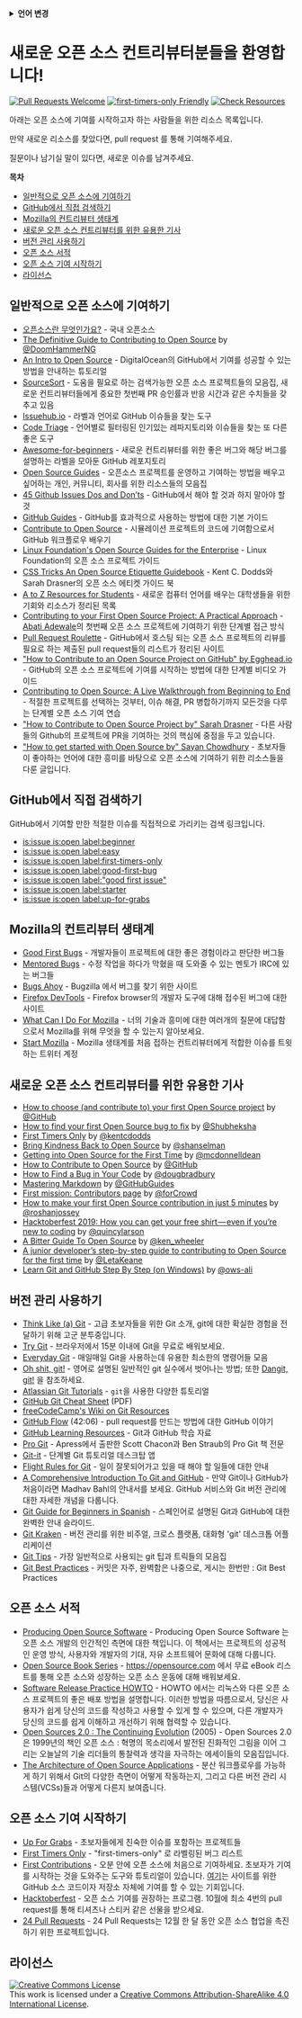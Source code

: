 <!-- Do not translate this -->
<details>
<summary>
<strong> 언어 변경 </strong>
</summary>
    <ul>
        <li><a href="./README.md"> English </a></li>
        <li><a href="./README-MR.md"> मराठी </a></li>
        <li><a href="./README-BN.md"> বাংলা </a></li>
        <li><a href="./README-CN.md"> 中文 </a></li>
        <li><a href="./README-RU.md"> русский </a></li>
        <li><a href="./README-RO.md"> Românesc </a></li>
        <li><a href="./README-IT.md"> Italiano </a></li>
        <li><a href="./README-ES.md"> Español </a></li>
        <li><a href="./README-pt-BR.md"> Português (BR) </a></li>
        <li><a href="./README-DE.md"> Deutsch </a></li>
        <li><a href="./README-GR.md"> Ελληνικά </a></li>
        <li><a href="./README-FR.md"> Français </a></li>
        <li><a href="./README-KO.md"> 한국어 </a></li>
    </ul>
</details>
<!-- Do not translate this -->


# 새로운 오픈 소스 컨트리뷰터분들을 환영합니다!

[![Pull Requests Welcome](https://img.shields.io/badge/PRs-welcome-brightgreen.svg?style=flat)](http://makeapullrequest.com)
[![first-timers-only Friendly](https://img.shields.io/badge/first--timers--only-friendly-blue.svg)](http://www.firsttimersonly.com/)
[![Check Resources](https://github.com/freeCodeCamp/how-to-contribute-to-open-source/actions/workflows/test.yml/badge.svg)](https://github.com/freeCodeCamp/how-to-contribute-to-open-source/actions/workflows/test.yml)

아래는 오픈 소스에 기여를 시작하고자 하는 사람들을 위한 리소스 목록입니다.

만약 새로운 리소스를 찾았다면, pull request 를 통해 기여해주세요.

질문이나 남기실 말이 있다면, 새로운 이슈를 남겨주세요.

**목차**

- [일반적으로 오픈 소스에 기여하기](#일반적으로-오픈-소스에-기여하기)
- [GitHub에서 직접 검색하기](#GitHub에서-직접-검색하기)
- [Mozilla의 컨트리뷰터 생태계](#Mozilla의-컨트리뷰터-생태계)
- [새로운 오픈 소스 컨트리뷰터를 위한 유용한 기사](#새로운-오픈-소스-컨트리뷰터를-위한-유용한-기사)
- [버전 관리 사용하기](#버전-관리-사용하기)
- [오픈 소스 서적](#오픈-소스-서적)
- [오픈 소스 기여 시작하기](#오픈-소스-기여-시작하기)
- [라이선스](#라이선스)

## 일반적으로 오픈 소스에 기여하기
- [오픈소스란 무엇인가요?](https://hamonikr.org/oss/51202) - 국내 오픈소스 
- [The Definitive Guide to Contributing to Open Source](https://medium.freecodecamp.org/the-definitive-guide-to-contributing-to-open-source-900d5f9f2282) by [@DoomHammerNG](https://twitter.com/DoomHammerNG)
- [An Intro to Open Source](https://www.digitalocean.com/community/tutorial_series/an-introduction-to-open-source) - DigitalOcean의 GitHub에서 기여를 성공할 수 있는 방법을 안내하는 튜토리얼
- [SourceSort](https://www.sourcesort.com) - 도움을 필요로 하는 검색가능한 오픈 소스 프로젝트들의 모음집, 새로운 컨트리뷰터들에게 중요한 첫번째 PR 승인률과 반응 시간과 같은 수치들을 갖추고 있음
- [Issuehub.io](http://issuehub.pro/) - 라벨과 언어로 GitHub 이슈들을 찾는 도구
- [Code Triage](https://www.codetriage.com/) - 언어별로 필터링된 인기있는 레파지토리와 이슈들을 찾는 또 다른 좋은 도구
- [Awesome-for-beginners](https://github.com/MunGell/awesome-for-beginners) - 새로운 컨트리뷰터를 위한 좋은 버그와 해당 버그를 설명하는 라벨을 모아둔 GitHub 레포지토리 
- [Open Source Guides](https://opensource.guide/) - 오픈소스 프로젝트를 운영하고 기여하는 방법을 배우고 싶어하는 개인, 커뮤니티, 회사를 위한 리소스들의 모음집
- [45 Github Issues Dos and Don’ts](https://hackernoon.com/45-github-issues-dos-and-donts-dfec9ab4b612) - GitHub에서 해야 할 것과 하지 말아야 할 것
- [GitHub Guides](https://docs.github.com/) - GitHub를 효과적으로 사용하는 방법에 대한 기본 가이드
- [Contribute to Open Source](https://github.com/danthareja/contribute-to-open-source) - 시뮬레이션 프로젝트의 코드에 기여함으로서 GitHub 워크플로우 배우기
- [Linux Foundation's Open Source Guides for the Enterprise](https://www.linuxfoundation.org/resources/open-source-guides/) - Linux Foundation의 오픈 소스 프로젝트 가이드
- [CSS Tricks An Open Source Etiquette Guidebook](https://css-tricks.com/open-source-etiquette-guidebook/) - Kent C. Dodds와 Sarah Drasner의 오픈 소스 에티켓 가이드 북
- [A to Z Resources for Students](https://github.com/dipakkr/A-to-Z-Resources-for-Students) - 새로운 컴퓨터 언어를 배우는 대학생들을 위한 기회와 리소스가 정리된 목록 
- [Contributing to your First Open Source Project: A Practical Approach](https://blog.devcenter.co/contributing-to-your-first-open-source-project-a-practical-approach-1928c4cbdae) - [Abati Adewale](https://www.acekyd.com)의 첫번째 오픈 소스 프로젝트에 기여하기 위한 단계별 접근 방식
- [Pull Request Roulette](http://www.pullrequestroulette.com/) - GitHub에서 호스팅 되는 오픈 소스 프로젝트의 리뷰를 필요로 하는 제출된 pull request들의 리스트가 정리된 사이트
- ["How to Contribute to an Open Source Project on GitHub" by Egghead.io](https://egghead.io/courses/how-to-contribute-to-an-open-source-project-on-github) - GitHub의 오픈 소스 프로젝트에 기여를 시작하는 방법에 대한 단계별 비디오 가이드
- [Contributing to Open Source: A Live Walkthrough from Beginning to End](https://medium.com/@kevinjin/contributing-to-open-source-walkthrough-part-0-b3dc43e6b720) - 적절한 프로젝트를 선택하는 것부터, 이슈 해결, PR 병합하기까지 모든것을 다루는 단계별 오픈 소스 기여 연습
- ["How to Contribute to Open Source Project by" Sarah Drasner](https://css-tricks.com/how-to-contribute-to-an-open-source-project/) - 다른 사람들의 Github의 프로젝트에 PR을 기여하는 것의 핵심에 중점을 두고 있습니다.
- ["How to get started with Open Source by" Sayan Chowdhury](https://hackerearth.com/getstarted-opensource/) - 초보자들이 좋아하는 언어에 대한 흥미를 바탕으로 오픈 소스에 기여하기 위한 리소스들을 다룬 글입니다.

## GitHub에서 직접 검색하기
GitHub에서 기여할 만한 적절한 이슈를 직접적으로 가리키는 검색 링크입니다.
- [is:issue is:open label:beginner](https://github.com/search?utf8=%E2%9C%93&q=is%3Aissue+is%3Aopen+label%3Abeginner)
- [is:issue is:open label:easy](https://github.com/search?utf8=%E2%9C%93&q=is%3Aissue+is%3Aopen+label%3Aeasy)
- [is:issue is:open label:first-timers-only](https://github.com/search?utf8=%E2%9C%93&q=is%3Aissue+is%3Aopen+label%3Afirst-timers-only)
- [is:issue is:open label:good-first-bug](https://github.com/search?utf8=%E2%9C%93&q=is%3Aissue+is%3Aopen+label%3Agood-first-bug)
- [is:issue is:open label:"good first issue"](https://github.com/search?utf8=%E2%9C%93&q=is%3Aissue+is%3Aopen+label%3A"good+first+issue")
- [is:issue is:open label:starter](https://github.com/search?utf8=%E2%9C%93&q=is%3Aissue+is%3Aopen+label%3Astarter)
- [is:issue is:open label:up-for-grabs](https://github.com/search?utf8=%E2%9C%93&q=is%3Aissue+is%3Aopen+label%3Aup-for-grabs)

## Mozilla의 컨트리뷰터 생태계
- [Good First Bugs](https://bugzilla.mozilla.org/buglist.cgi?quicksearch=sw:%22[good%20first%20bug]%22&limit=0) - 개발자들이 프로젝트에 대한 좋은 경험이라고 판단한 버그들
- [Mentored Bugs](https://bugzilla.mozilla.org/buglist.cgi?quicksearch=mentor%3A%40) - 수정 작업을 하다가 막혔을 때 도와줄 수 있는 멘토가 IRC에 있는 버그들
- [Bugs Ahoy](http://www.joshmatthews.net/bugsahoy/) - Bugzilla 에서 버그를 찾기 위한 사이트
- [Firefox DevTools](http://firefox-dev.tools/) - Firefox browser의 개발자 도구에 대해 접수된 버그에 대한 사이트 
- [What Can I Do For Mozilla](http://whatcanidoformozilla.org/)  - 너의 기술과 흥미에 대한 여러개의 질문에 대답함으로서 Mozilla를 위해 무엇을 할 수 있는지 알아보세요.
- [Start Mozilla](https://twitter.com/StartMozilla) - Mozilla 생태계를 처음 접하는 컨트리뷰터에게 적합한 이슈를 트윗하는 트위터 계정

## 새로운 오픈 소스 컨트리뷰터를 위한 유용한 기사
- [How to choose (and contribute to) your first Open Source project](https://github.com/collections/choosing-projects) by [@GitHub](https://github.com/github)
- [How to find your first Open Source bug to fix](https://medium.freecodecamp.org/finding-your-first-open-source-project-or-bug-to-work-on-1712f651e5ba#.slc8i2h1l) by [@Shubheksha](https://github.com/Shubheksha)
- [First Timers Only](https://kentcdodds.com/blog/first-timers-only) by [@kentcdodds](https://github.com/kentcdodds)
- [Bring Kindness Back to Open Source](http://www.hanselman.com/blog/BringKindnessBackToOpenSource.aspx) by [@shanselman](https://github.com/shanselman)
- [Getting into Open Source for the First Time](https://www.nearform.com/blog/getting-into-open-source-for-the-first-time/) by [@mcdonnelldean](https://github.com/mcdonnelldean)
- [How to Contribute to Open Source](https://opensource.guide/how-to-contribute/) by [@GitHub](https://github.com/github)
- [How to Find a Bug in Your Code](https://8thlight.com/blog/doug-bradbury/2016/06/29/how-to-find-bug-in-your-code.html) by [@dougbradbury](https://twitter.com/dougbradbury)
- [Mastering Markdown](https://docs.github.com/features/mastering-markdown/) by [@GitHubGuides](https://docs.github.com/)
- [First mission: Contributors page](https://forcrowd.medium.com/first-mission-contributors-page-df24e6e70705#.2v2g0no29) by [@forCrowd](https://github.com/forCrowd)
- [How to make your first Open Source contribution in just 5 minutes](https://medium.freecodecamp.org/how-to-make-your-first-open-source-contribution-in-just-5-minutes-aaad1fc59c9a) by [@roshanjossey](https://medium.freecodecamp.org/@roshanjossey)
- [Hacktoberfest 2019: How you can get your free shirt — even if you’re new to coding](https://medium.freecodecamp.org/hacktoberfest-2018-how-you-can-get-your-free-shirt-even-if-youre-new-to-coding-96080dd0b01b) by [@quincylarson](https://medium.freecodecamp.org/@quincylarson)
- [A Bitter Guide To Open Source](https://medium.com/codezillas/a-bitter-guide-to-open-source-a8e3b6a3c1c4) by [@ken_wheeler](https://medium.com/@ken_wheeler)
- [A junior developer’s step-by-step guide to contributing to Open Source for the first time](https://hackernoon.com/contributing-to-open-source-the-sharks-are-photoshopped-47e22db1ab86) by [@LetaKeane](http://www.letakeane.com/)
- [Learn Git and GitHub Step By Step (on Windows)](https://medium.com/@ows_ali/be93518e06dc) by [@ows-ali](https://medium.com/@ows_ali)

## 버전 관리 사용하기
- [Think Like (a) Git](https://think-like-a-git.net/) - 고급 초보자들을 위한 Git 소개, git에 대한 확실한 경험을 전달하기 위해 고군 분투중입니다.
- [Try Git](https://docs.github.com/en/get-started/quickstart/set-up-git) - 브라우저에서 15분 이내에 Git을 무료로 배워보세요.
- [Everyday Git](https://git-scm.com/docs/giteveryday) - 매일매일 Git을 사용하는데 유용한 최소한의 명령어들 모음
- [Oh shit, git!](https://ohshitgit.com/) - 영어로 설명된 일반적인 git 실수에서 벗어나는 방법; 또한 [Dangit, git!](https://dangitgit.com/) 을 참조하세요.
- [Atlassian Git Tutorials](https://www.atlassian.com/git/tutorials/) - `git`을 사용한 다양한 튜토리얼
- [GitHub Git Cheat Sheet](https://education.github.com/git-cheat-sheet-education.pdf) (PDF)
- [freeCodeCamp's Wiki on Git Resources](https://www.freecodecamp.org/forum/t/wiki-git-resources/13136)
- [GitHub Flow](https://www.youtube.com/watch?v=juLIxo42A_s) (42:06) - pull request를 만드는 방법에 대한 GitHub 이야기
- [GitHub Learning Resources](https://help.github.com/articles/git-and-github-learning-resources/) - Git과 GitHub 학습 자료
- [Pro Git](https://git-scm.com/book/en/v2) - Apress에서 출판한 Scott Chacon과 Ben Straub의 Pro Git 책 전문
- [Git-it](https://github.com/jlord/git-it-electron) - 단계별 Git 튜토리얼 데스크탑 앱
- [Flight Rules for Git](https://github.com/k88hudson/git-flight-rules) - 일이 잘못되어가고 있을 때 해야 할 일들에 대한 안내
- [A Comprehensive Introduction To Git and GitHub](https://codeburst.io/git-good-part-a-e0d826286a2a) - 만약 Git이나 GitHub가 처음이라면 Madhav Bahl의 안내서를 보세요. GitHub 서비스와 Git 버전 관리에 대한 자세한 개념을 다룹니다.
- [Git Guide for Beginners in Spanish](https://platzi.github.io/git-slides/#/) - 스페인어로 설명된 Git과 GitHub에 대한 완벽한 안내 슬라이드.
- [Git Kraken](https://www.gitkraken.com/git-client) - 버전 관리를 위한 비주얼, 크로스 플랫폼, 대화형 'git' 데스크톱 어플리케이션
- [Git Tips](https://github.com/git-tips/tips) - 가장 일반적으로 사용되는 git 팁과 트릭들의 모음집
- [Git Best Practices](https://sethrobertson.github.io/GitBestPractices/) - 커밋은 자주, 완벽함은 나중으로, 게시는 한번만 : Git Best Practices

## 오픈 소스 서적
- [Producing Open Source Software](http://producingoss.com/) - Producing Open Source Software 는 오픈 소스 개발의 인간적인 측면에 대한 책입니다. 이 책에서는 프로젝트의 성공적인 운영 방식, 사용자와 개발자의 기대, 자유 소프트웨어 문화에 대해 다룹니다.
- [Open Source Book Series](https://opensource.com/resources/ebooks) - https://opensource.com 에서 무료 eBook 리스트를 통해 오픈 소스와 성장하는 오픈 소스 운동에 대해 배워보세요.
- [Software Release Practice HOWTO](http://tldp.org/HOWTO/Software-Release-Practice-HOWTO/) - HOWTO 에서는 리눅스와 다른 오픈 소스 프로젝트의 좋은 배포 방법을 설명합니다. 이러한 방법을 따름으로서, 당신은 사용자가 쉽게 당신의 코드를 작성하고 사용할 수 있게 할 수 있으며, 다른 개발자가 당신의 코드를 쉽게 이해하고 개선하기 위해 협력할 수 있습니다.
- [Open Sources 2.0 : The Continuing Evolution](https://archive.org/details/opensources2.000diborich) (2005) - Open Sources 2.0은 1999년의 책인 오픈 소스 : 혁명의 목소리에서 발전된 진화적인 그림을 이어 그리는 오늘날의 기술 리더들의 통찰력과 생각을 자극하는 에세이들의 모음집입니다.
- [The Architecture of Open Source Applications](http://www.aosabook.org/en/git.html) - 분산 워크플로우를 가능하게 하기 위해서 Git의 다양한 측면이 어떻게 작동하는지, 그리고 다른 버전 관리 시스템(VCSs)들과 어떻게 다른지 보여줍니다.

## 오픈 소스 기여 시작하기
- [Up For Grabs](http://up-for-grabs.net/#/) - 초보자들에게 친숙한 이슈를 포함하는 프로젝트들
- [First Timers Only](http://www.firsttimersonly.com/) - "first-timers-only" 로 라벨링된 버그 리스트
- [First Contributions](https://firstcontributions.github.io/) - 오분 안에 오픈 소스에 처음으로 기여하세요. 초보자가 기여를 시작하는 것을 도와주는 도구와 튜토리얼이 있습니다. [여기](https://github.com/firstcontributions/first-contributions)는 사이트를 위한 GitHub 소스 코드이자 저장소 자체에 기여를 할 수 있는 기회입니다.
- [Hacktoberfest](https://hacktoberfest.digitalocean.com/) - 오픈 소스 기여를 권장하는 프로그램. 10월에 최소 4번의 pull request를 통해 티셔츠나 스티커 같은 선물을 받으세요.
- [24 Pull Requests](https://24pullrequests.com) - 24 Pull Requests는 12월 한 달 동안 오픈 소스 협업을 촉진하기 위한 프로젝트입니다.

## 라이선스
<a rel="license" href="http://creativecommons.org/licenses/by-sa/4.0/"><img alt="Creative Commons License" style="border-width:0" src="https://i.creativecommons.org/l/by-sa/4.0/88x31.png" /></a><br />This work is licensed under a <a rel="license" href="http://creativecommons.org/licenses/by-sa/4.0/">Creative Commons Attribution-ShareAlike 4.0 International License</a>.
